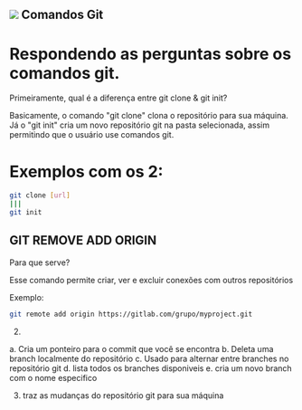 ## <img src="https://skillicons.dev/icons?i=git" /> Comandos Git 

# Respondendo as perguntas sobre os comandos git.

Primeiramente, qual é a diferença entre git clone & git init?

Basicamente, o comando "git clone" clona o repositório para sua máquina.
Já o "git init" cria um novo repositório git na pasta selecionada, assim permitindo que o usuário use comandos git.

# Exemplos com os 2:

```sh
git clone [url]
|||
git init 
```

## GIT REMOVE ADD ORIGIN

Para que serve? 

Esse comando permite criar, ver e excluir conexões com outros repositórios

Exemplo:

```sh
git remote add origin https://gitlab.com/grupo/myproject.git
```
2)

a. Cria um ponteiro para o commit que você se encontra
b. Deleta uma branch localmente do repositório
c. Usado para alternar entre branches no repositório git
d. lista todos os branches disponiveis
e. cria um novo branch com o nome especifico

3) traz as mudanças do repositório git para sua máquina
